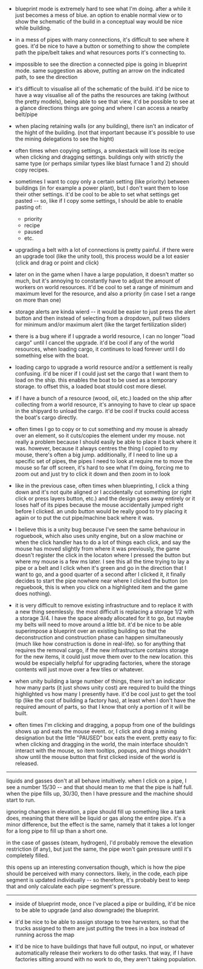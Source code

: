 
- blueprint mode is extremely hard to see what I'm doing. after a while it just becomes a mess of blue. an option to enable normal view or to show the schematic of the build in a conceptual way would be nice while building.

- in a mess of pipes with many connections, it's difficult to see where it goes. it'd be nice to have a button or something to show the complete path the pipe/belt takes and what resources ports it's connecting to.

- impossible to see the direction a connected pipe is going in blueprint mode. same suggestion as above, putting an arrow on the indicated path, to see the direction

- it's difficult to visualise all of the schematic of the build. it'd be nice to have a way visualise all of the paths the resources are taking (without the pretty models), being able to see that view, it'd be possible to see at a glance directions things are going and where I can access a nearby belt/pipe

- when placing retaining walls (or any building), there isn't an indicator of the hight of the building. (not that important because it's possible to use the mining delegations to see the hight)

- often times when copying settings, a smokestack will lose its recipe when clicking and dragging settings. buildings  only with strictly the same type (or perhaps similar types like blast furnace 1 and 2) should copy recipes.

- sometimes I want to copy only a certain setting (like priority) between buildings (in for example a power plant), but I don't want them to lose their other settings. it'd be cool to be able to set what settings get pasted -- so, like if I copy some settings, I should be able to enable pasting of:
  - priority
  - recipe
  - paused
  - etc.

- upgrading a belt with a lot of connections is pretty painful. if there were an upgrade tool (like the unity tool), this process would be a lot easier (click and drag or point and click)

- later on in the game when I have a large population, it doesn't matter so much, but it's annoying to constantly have to adjust the amount of workers on world resources. it'd be cool to set a range of minimum and maximum level for the resource, and also a priority (in case I set a range on more than one)

- storage alerts are kinda wierd -- it would be easier to just press the alert button and then instead of selecting from a dropdown, pull two sliders for minimum and/or maximum alert (like the target fertilization slider)

- there is a bug where if I upgrade a world resource, I can no longer "load cargo" until I cancel the upgrade. it'd be cool if any of the world resources, when loading cargo, it continues to load forever until I do something else with the boat.

- loading cargo to upgrade a world resource and/or a settlement is really confusing. it'd be nicer if I could just set the cargo that I want them to load on the ship. this enables the boat to be used as a temporary storage. to offset this, a loaded boat stould cost more diesel.

- if I have a bunch of a resource (wood, oil, etc.) loaded on the ship after collecting from a world resource, it's annoying to have to clear up space in the shipyard to unload the cargo. it'd be cool if trucks could access the boat's cargo directly.

- often times I go to copy or to cut something and my mouse is already over an element, so it cuts/copies the element under my mouse. not really a problem because I should easily be able to place it back where it was. however, because it always centres the thing I copied to my mouse, there's often a big jump. additionally, if I need to line up a specific set of pipes, the pipes I need to look at require me to move the mouse so far off screen, it's hard to see what I'm doing, forcing me to zoom out and just try to click it down and then zoom in to look

- like in the previous case, often times when blueprinting, I click a thing down and it's not quite aligned or I accidentally cut something (or right click or press layers button, etc.) and the design goes away entirely or it loses half of its pipes because the mouse accidentally jumped right before I clicked. an undo button would be really good to try placing it again or to put the cut pipe/machine back where it was.

- I believe this is a unity bug because I've seen the same behaviour in roguebook, which also uses unity engine, but on a slow machine or when the click handler has to do a lot of things each click, and say the mouse has moved slightly from where it was previously, the game doesn't register the click in the locaton where I pressed the button but where my mouse is a few ms later. I see this all the time trying to lay a pipe or a belt and I click when it's green and go in the direction that I want to go, and a good quarter of a second after I clicked it, it finally decides to start the pipe nowhere near where I clicked the button (on reguebook, this is when you click on a highlighted item and the game does nothing).

- it is very difficult to remove existing infrastructure and to replace it with a new thing seemlessly. the most difficult is replacing a storage 1/2 with a storage 3/4. I have the space already allocated for it to go, but maybe my belts will need to move around a little bit. it'd be nice to be able superimpose a blueprint over an existing building so that the deconstruction and construction phase can happen simultaneously (much like how construction is done in real-life). so for anything that requires the removal cargo, if the new infrastructure contains storage for the new items, it could just move them over to the new location. this would be especially helpful for upgrading factories, where the storage contents will just move over a few tiles or whatever.

- when unity building a large number of things, there isn't an indicator how many parts (it just shows unity cost) are required to build the things highlighted vs how many I presently have. it'd be cool just to get the tool tip (like the cost of building a factory has), at least when I don't have the required amount of parts, so that I know that only a portion of it will be built.

- often times I'm clicking and dragging, a popup from one of the buildings shows up and eats the mouse event. or, I click and drag a mining designation but the little "PAUSED" box eats the event. pretty easy to fix: when clicking and dragging in the world, the main interface shouldn't interact with the mouse, so item tooltips, popups, and things shouldn't show until the mouse button that first clicked inside of the world is released.

---

liquids and gasses don't at all behave intuitively. when I click on a pipe, I see a number 15/30 -- and that should mean to me that the pipe is half full. when the pipe fills up, 30/30, then I have pressure and the machine should start to run.

ignoring changes in elevation, a pipe should fill up something like a tank does, meaning that there will be liquid or gas along the entire pipe. it's a minor difference, but the effect is the same, namely that it takes a lot longer for a long pipe to fill up than a short one.

in the case of gasses (steam, hydrogen), I'd probably remove the elevation restriction (if any), but just the same, the pipe won't gain pressure until it's completely filled.

this opens up an interesting conversation though, which is how the pipe should be perceived with many connectors. likely, in the code, each pipe segment is updated individually -- so therefore, it's probably best to keep that and only calculate each pipe segment's pressure.

---

- inside of blueprint mode, once I've placed a pipe or building, it'd be nice to be able to upgrade (and also downgrade) the blueprint.

- it'd be nice to be able to assign storage to tree harvesters, so that the trucks assigned to them are just putting the trees in a box instead of running across the map

- it'd be nice to have buildings that have full output, no input, or whatever automatically release their workers to do other tasks. that way, if I have factories sitting around with no work to do, they aren't taking population.
